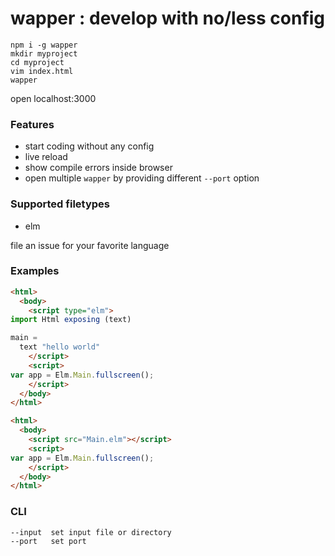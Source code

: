 # wapper : develop with no/less config

```
npm i -g wapper
mkdir myproject
cd myproject
vim index.html
wapper
```
open localhost:3000

### Features
* start coding without any config
* live reload
* show compile errors inside browser
* open multiple ```wapper``` by providing different ```--port``` option


### Supported filetypes
* elm

file an issue for your favorite language


### Examples

```html
<html>
  <body>
    <script type="elm">
import Html exposing (text)

main =
  text "hello world"
    </script>
    <script>
var app = Elm.Main.fullscreen();
    </script>
  </body>
</html>
```

```html
<html>
  <body>
    <script src="Main.elm"></script>
    <script>
var app = Elm.Main.fullscreen();
    </script>
  </body>
</html>
```

### CLI
```
--input  set input file or directory 
--port   set port
```
